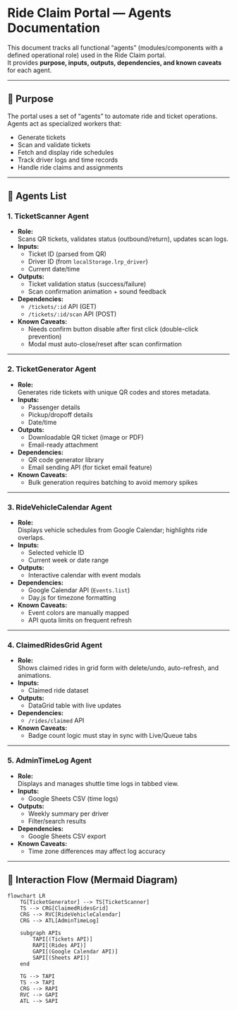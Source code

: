 # Ride Claim Portal — Agents Documentation

This document tracks all functional “agents” (modules/components with a defined operational role) used in the Ride Claim portal.  
It provides **purpose, inputs, outputs, dependencies, and known caveats** for each agent.

---

## 🎯 Purpose
The portal uses a set of “agents” to automate ride and ticket operations.  
Agents act as specialized workers that:
- Generate tickets
- Scan and validate tickets
- Fetch and display ride schedules
- Track driver logs and time records
- Handle ride claims and assignments

---

## 🧠 Agents List

### **1. TicketScanner Agent**
- **Role:**  
  Scans QR tickets, validates status (outbound/return), updates scan logs.
- **Inputs:**  
  - Ticket ID (parsed from QR)  
  - Driver ID (from `localStorage.lrp_driver`)  
  - Current date/time
- **Outputs:**  
  - Ticket validation status (success/failure)  
  - Scan confirmation animation + sound feedback  
- **Dependencies:**  
  - `/tickets/:id` API (GET)  
  - `/tickets/:id/scan` API (POST)
- **Known Caveats:**  
  - Needs confirm button disable after first click (double-click prevention)  
  - Modal must auto-close/reset after scan confirmation  

---

### **2. TicketGenerator Agent**
- **Role:**  
  Generates ride tickets with unique QR codes and stores metadata.
- **Inputs:**  
  - Passenger details  
  - Pickup/dropoff details  
  - Date/time  
- **Outputs:**  
  - Downloadable QR ticket (image or PDF)  
  - Email-ready attachment  
- **Dependencies:**  
  - QR code generator library  
  - Email sending API (for ticket email feature)
- **Known Caveats:**  
  - Bulk generation requires batching to avoid memory spikes  

---

### **3. RideVehicleCalendar Agent**
- **Role:**  
  Displays vehicle schedules from Google Calendar; highlights ride overlaps.
- **Inputs:**  
  - Selected vehicle ID  
  - Current week or date range  
- **Outputs:**  
  - Interactive calendar with event modals  
- **Dependencies:**  
  - Google Calendar API (`Events.list`)  
  - Day.js for timezone formatting
- **Known Caveats:**  
  - Event colors are manually mapped  
  - API quota limits on frequent refresh  

---

### **4. ClaimedRidesGrid Agent**
- **Role:**  
  Shows claimed rides in grid form with delete/undo, auto-refresh, and animations.
- **Inputs:**  
  - Claimed ride dataset  
- **Outputs:**  
  - DataGrid table with live updates
- **Dependencies:**  
  - `/rides/claimed` API
- **Known Caveats:**  
  - Badge count logic must stay in sync with Live/Queue tabs  

---

### **5. AdminTimeLog Agent**
- **Role:**  
  Displays and manages shuttle time logs in tabbed view.
- **Inputs:**  
  - Google Sheets CSV (time logs)  
- **Outputs:**  
  - Weekly summary per driver  
  - Filter/search results
- **Dependencies:**  
  - Google Sheets CSV export  
- **Known Caveats:**  
  - Time zone differences may affect log accuracy  

---

## 🔄 Interaction Flow (Mermaid Diagram)

```mermaid
flowchart LR
    TG[TicketGenerator] --> TS[TicketScanner]
    TS --> CRG[ClaimedRidesGrid]
    CRG --> RVC[RideVehicleCalendar]
    CRG --> ATL[AdminTimeLog]
    
    subgraph APIs
        TAPI[(Tickets API)]
        RAPI[(Rides API)]
        GAPI[(Google Calendar API)]
        SAPI[(Sheets API)]
    end
    
    TG --> TAPI
    TS --> TAPI
    CRG --> RAPI
    RVC --> GAPI
    ATL --> SAPI
